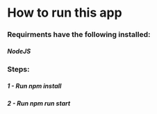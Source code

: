 # How to run this app

### Requirments have the following installed:
##### NodeJS


### Steps:
##### 1 - Run npm install
##### 2 - Run npm run start



